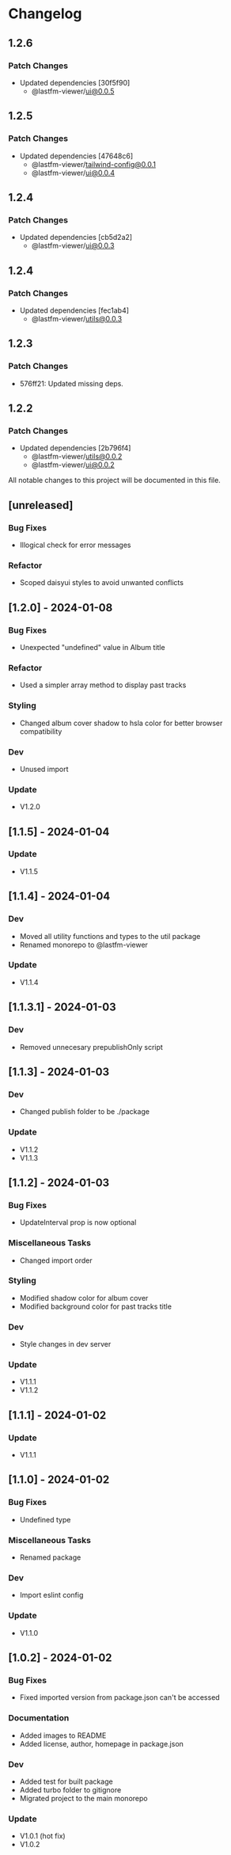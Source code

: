 # Changelog

## 1.2.6

### Patch Changes

-   Updated dependencies [30f5f90]
    -   @lastfm-viewer/ui@0.0.5

## 1.2.5

### Patch Changes

-   Updated dependencies [47648c6]
    -   @lastfm-viewer/tailwind-config@0.0.1
    -   @lastfm-viewer/ui@0.0.4

## 1.2.4

### Patch Changes

-   Updated dependencies [cb5d2a2]
    -   @lastfm-viewer/ui@0.0.3

## 1.2.4

### Patch Changes

-   Updated dependencies [fec1ab4]
    -   @lastfm-viewer/utils@0.0.3

## 1.2.3

### Patch Changes

-   576ff21: Updated missing deps.

## 1.2.2

### Patch Changes

-   Updated dependencies [2b796f4]
    -   @lastfm-viewer/utils@0.0.2
    -   @lastfm-viewer/ui@0.0.2

All notable changes to this project will be documented in this file.

## [unreleased]

### Bug Fixes

-   Illogical check for error messages

### Refactor

-   Scoped daisyui styles to avoid unwanted conflicts

## [1.2.0] - 2024-01-08

### Bug Fixes

-   Unexpected "undefined" value in Album title

### Refactor

-   Used a simpler array method to display past tracks

### Styling

-   Changed album cover shadow to hsla color for better browser compatibility

### Dev

-   Unused import

### Update

-   V1.2.0

## [1.1.5] - 2024-01-04

### Update

-   V1.1.5

## [1.1.4] - 2024-01-04

### Dev

-   Moved all utility functions and types to the util package
-   Renamed monorepo to @lastfm-viewer

### Update

-   V1.1.4

## [1.1.3.1] - 2024-01-03

### Dev

-   Removed unnecesary prepublishOnly script

## [1.1.3] - 2024-01-03

### Dev

-   Changed publish folder to be ./package

### Update

-   V1.1.2
-   V1.1.3

## [1.1.2] - 2024-01-03

### Bug Fixes

-   UpdateInterval prop is now optional

### Miscellaneous Tasks

-   Changed import order

### Styling

-   Modified shadow color for album cover
-   Modified background color for past tracks title

### Dev

-   Style changes in dev server

### Update

-   V1.1.1
-   V1.1.2

## [1.1.1] - 2024-01-02

### Update

-   V1.1.1

## [1.1.0] - 2024-01-02

### Bug Fixes

-   Undefined type

### Miscellaneous Tasks

-   Renamed package

### Dev

-   Import eslint config

### Update

-   V1.1.0

## [1.0.2] - 2024-01-02

### Bug Fixes

-   Fixed imported version from package.json can't be accessed

### Documentation

-   Added images to README
-   Added license, author, homepage in package.json

### Dev

-   Added test for built package
-   Added turbo folder to gitignore
-   Migrated project to the main monorepo

### Update

-   V1.0.1 (hot fix)
-   V1.0.2

<!-- generated by git-cliff -->
